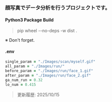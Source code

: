 ### 顔写真でデータ分析を行うプロジェクトです。

#### Python3 Package Build

> pip wheel --no-deps -w dist .

※ Don't forget.

#### .env

```ruby
single_param = "./Images/scan/myself.gif"
all_param = "./Images/run/"
before_param = "./Images/run/face_1.gif"
after_param = "./Images/run/face_2.gif"
ga_num_run = 0.32
lo_num = 0.415
```

> 更新履歴: 2025/10/15
